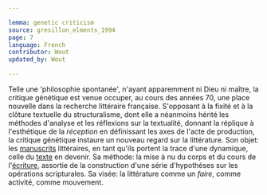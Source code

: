 ```yaml
---

lemma: genetic criticism
source: gresillon_elments_1994
page: 7
language: French
contributor: Wout
updated_by: Wout

---
```


Telle une 'philosophie spontanée', n'ayant apparemment ni Dieu ni maître, la critique génétique est venue occuper, au cours des années 70, une place nouvelle dans la recherche littéraire française. S'opposant à la fixité et à la clôture textuelle du structuralisme, dont elle a néanmoins hérité les méthodes d'analyse et les réflexions sur la textualité, donnant la réplique à l'esthétique de la _réception_ en définissant les axes de l'acte de production, la critique génétique instaure un nouveau regard sur la littérature. Son objet: les [manuscrits](manuscript.html) littéraires, en tant qu'ils portent la trace d'une dynamique, celle du [texte](text.html) en devenir. Sa méthode: la mise à nu du corps et du cours de l'[écriture](writingProcess.html), assortie de la construction d'une série d'hypothèses sur les opérations scripturales. Sa visée: la littérature comme un _faire_, comme activité, comme mouvement.
